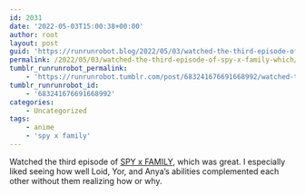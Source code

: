 ```yaml
---
id: 2031
date: '2022-05-03T15:00:38+00:00'
author: root
layout: post
guid: 'https://runrunrobot.blog/2022/05/03/watched-the-third-episode-of-spy-x-family-which/'
permalink: /2022/05/03/watched-the-third-episode-of-spy-x-family-which/
tumblr_runrunrobot_permalink:
    - 'https://runrunrobot.tumblr.com/post/683241676691668992/watched-the-third-episode-of-spy-x-family-which'
tumblr_runrunrobot_id:
    - '683241676691668992'
categories:
    - Uncategorized
tags:
    - anime
    - 'spy x family'
---
```


Watched the third episode of [SPY x FAMILY](https://anilist.co/anime/140960/SPY-x-FAMILY/), which was great. I especially liked seeing how well Loid, Yor, and Anya’s abilities complemented each other without them realizing how or why.
